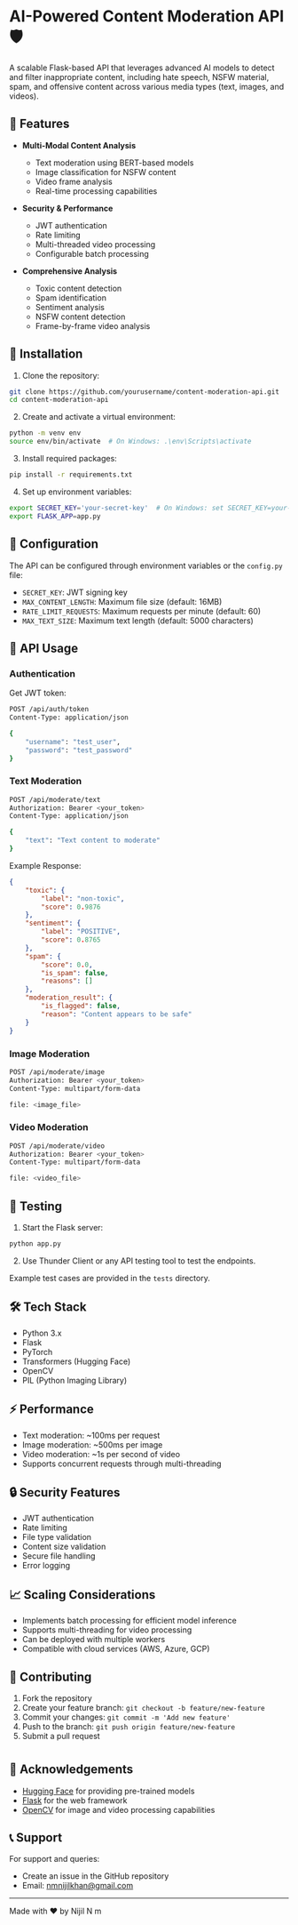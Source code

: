 # AI-Powered Content Moderation API 🛡️

A scalable Flask-based API that leverages advanced AI models to detect and filter inappropriate content, including hate speech, NSFW material, spam, and offensive content across various media types (text, images, and videos).

## 🌟 Features

- **Multi-Modal Content Analysis**
  - Text moderation using BERT-based models
  - Image classification for NSFW content
  - Video frame analysis
  - Real-time processing capabilities

- **Security & Performance**
  - JWT authentication
  - Rate limiting
  - Multi-threaded video processing
  - Configurable batch processing

- **Comprehensive Analysis**
  - Toxic content detection
  - Spam identification
  - Sentiment analysis
  - NSFW content detection
  - Frame-by-frame video analysis

## 🚀 Installation

1. Clone the repository:
```bash
git clone https://github.com/yourusername/content-moderation-api.git
cd content-moderation-api
```

2. Create and activate a virtual environment:
```bash
python -m venv env
source env/bin/activate  # On Windows: .\env\Scripts\activate
```

3. Install required packages:
```bash
pip install -r requirements.txt
```

4. Set up environment variables:
```bash
export SECRET_KEY='your-secret-key'  # On Windows: set SECRET_KEY=your-secret-key
export FLASK_APP=app.py
```

## 🔧 Configuration

The API can be configured through environment variables or the `config.py` file:

- `SECRET_KEY`: JWT signing key
- `MAX_CONTENT_LENGTH`: Maximum file size (default: 16MB)
- `RATE_LIMIT_REQUESTS`: Maximum requests per minute (default: 60)
- `MAX_TEXT_SIZE`: Maximum text length (default: 5000 characters)

## 📝 API Usage

### Authentication

Get JWT token:
```bash
POST /api/auth/token
Content-Type: application/json

{
    "username": "test_user",
    "password": "test_password"
}
```

### Text Moderation

```bash
POST /api/moderate/text
Authorization: Bearer <your_token>
Content-Type: application/json

{
    "text": "Text content to moderate"
}
```

Example Response:
```json
{
    "toxic": {
        "label": "non-toxic",
        "score": 0.9876
    },
    "sentiment": {
        "label": "POSITIVE",
        "score": 0.8765
    },
    "spam": {
        "score": 0.0,
        "is_spam": false,
        "reasons": []
    },
    "moderation_result": {
        "is_flagged": false,
        "reason": "Content appears to be safe"
    }
}
```

### Image Moderation

```bash
POST /api/moderate/image
Authorization: Bearer <your_token>
Content-Type: multipart/form-data

file: <image_file>
```

### Video Moderation

```bash
POST /api/moderate/video
Authorization: Bearer <your_token>
Content-Type: multipart/form-data

file: <video_file>
```

## 🧪 Testing

1. Start the Flask server:
```bash
python app.py
```

2. Use Thunder Client or any API testing tool to test the endpoints.

Example test cases are provided in the `tests` directory.

## 🛠️ Tech Stack

- Python 3.x
- Flask
- PyTorch
- Transformers (Hugging Face)
- OpenCV
- PIL (Python Imaging Library)

## ⚡ Performance

- Text moderation: ~100ms per request
- Image moderation: ~500ms per image
- Video moderation: ~1s per second of video
- Supports concurrent requests through multi-threading

## 🔒 Security Features

- JWT authentication
- Rate limiting
- File type validation
- Content size validation
- Secure file handling
- Error logging

## 📈 Scaling Considerations

- Implements batch processing for efficient model inference
- Supports multi-threading for video processing
- Can be deployed with multiple workers
- Compatible with cloud services (AWS, Azure, GCP)

## 🤝 Contributing

1. Fork the repository
2. Create your feature branch: `git checkout -b feature/new-feature`
3. Commit your changes: `git commit -m 'Add new feature'`
4. Push to the branch: `git push origin feature/new-feature`
5. Submit a pull request

#

## 🙏 Acknowledgements

- [Hugging Face](https://huggingface.co/) for providing pre-trained models
- [Flask](https://flask.palletsprojects.com/) for the web framework
- [OpenCV](https://opencv.org/) for image and video processing capabilities

## 📞 Support

For support and queries:
- Create an issue in the GitHub repository
- Email: nmnijilkhan@gmail.com

---
Made with ❤️ by Nijil N m